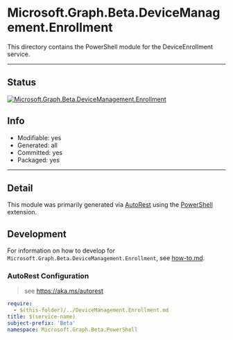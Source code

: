 <!-- region Generated -->
# Microsoft.Graph.Beta.DeviceManagement.Enrollment
This directory contains the PowerShell module for the DeviceEnrollment service.

---
## Status
[![Microsoft.Graph.Beta.DeviceManagement.Enrollment](https://img.shields.io/powershellgallery/v/Microsoft.Graph.Beta.DeviceManagement.Enrollment.svg?style=flat-square&label=Microsoft.Graph.Beta.DeviceManagement.Enrollment "Microsoft.Graph.Beta.DeviceManagement.Enrollment")](https://www.powershellgallery.com/packages/Microsoft.Graph.Beta.DeviceManagement.Enrollment/)

## Info
- Modifiable: yes
- Generated: all
- Committed: yes
- Packaged: yes

---
## Detail
This module was primarily generated via [AutoRest](https://github.com/Azure/autorest) using the [PowerShell](https://github.com/Azure/autorest.powershell) extension.

## Development
For information on how to develop for `Microsoft.Graph.Beta.DeviceManagement.Enrollment`, see [how-to.md](how-to.md).
<!-- endregion -->

### AutoRest Configuration

> see https://aka.ms/autorest

``` yaml
require:
  - $(this-folder)/../DeviceManagement.Enrollment.md
title: $(service-name)
subject-prefix: 'Beta'
namespace: Microsoft.Graph.Beta.PowerShell
```
